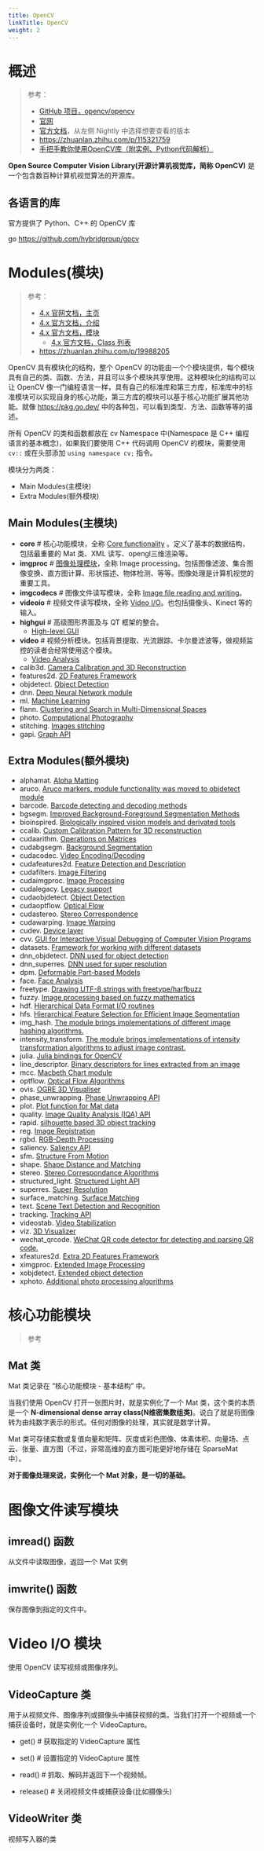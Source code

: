 ```yaml
---
title: OpenCV
linkTitle: OpenCV
weight: 2
---
```


# 概述

> 参考：
>
> - [GitHub 项目，opencv/opencv](https://github.com/opencv/opencv)
> - [官网](https://opencv.org/)
> - [官方文档](https://docs.opencv.org/)，从左侧 Nightly 中选择想要查看的版本
> - <https://zhuanlan.zhihu.com/p/115321759>
> - [手把手教你使用OpenCV库（附实例、Python代码解析）](https://www.jiqizhixin.com/articles/2019-03-22-10)

**Open Source Computer Vision Library(开源计算机视觉库，简称 OpenCV)** 是一个包含数百种计算机视觉算法的开源库。

## 各语言的库

官方提供了 Python、C++ 的 OpenCV 库

go https://github.com/hybridgroup/gocv

# Modules(模块)

> 参考：
>
> - [4.x 官网文档，主页](https://docs.opencv.org/4.x/index.html)
> - [4.x 官方文档，介绍]()
> - [4.x 官方文档，模块](https://docs.opencv.org/4.x/modules.html)
>   - [4.x 官方文档，Class 列表](https://docs.opencv.org/4.x/annotated.html)
> - https://zhuanlan.zhihu.com/p/19988205

OpenCV 具有模块化的结构，整个 OpenCV 的功能由一个个模块提供，每个模块具有自己的类、函数、方法，并且可以多个模块共享使用。这种模块化的结构可以让 OpenCV 像一门编程语言一样，具有自己的标准库和第三方库，标准库中的标准模块可以实现自身的核心功能，第三方库的模块可以基于核心功能扩展其他功能。就像 https://pkg.go.dev/ 中的各种包，可以看到类型、方法、函数等等的描述。

所有 OpenCV 的类和函数都放在 cv Namespace 中(Namespace 是 C++ 编程语言的基本概念)，如果我们要使用 C++ 代码调用 OpenCV 的模块，需要使用 `cv::` 或在头部添加 `using namespace cv;` 指令。

模块分为两类：

- Main Modules(主模块)
- Extra Modules(额外模块)

## Main Modules(主模块)

- **core** # 核心功能模块，全称 [Core functionality](https://docs.opencv.org/4.x/d0/de1/group__core.html) 。定义了基本的数据结构，包括最重要的 Mat 类、XML 读写、opengl三维渲染等。
- **imgproc** # [图像处理模块](/docs/12.AI/计算机视觉/图像处理模块.md)，全称 Image processing。包括图像滤波、集合图像变换、直方图计算、形状描述、物体检测、等等。图像处理是计算机视觉的重要工具。
- **imgcodecs** # 图像文件读写模块，全称 [Image file reading and writing](https://docs.opencv.org/4.x/d4/da8/group__imgcodecs.html)。
- **videoio** # 视频文件读写模块，全称 [Video I/O](https://docs.opencv.org/4.x/dd/de7/group__videoio.html)。也包括摄像头、Kinect 等的输入。
- **highgui** # 高级图形界面及与 QT 框架的整合。
  - [High-level GUI](https://docs.opencv.org/4.x/d7/dfc/group__highgui.html)
- **video** # 视频分析模块。包括背景提取、光流跟踪、卡尔曼滤波等，做视频监控的读者会经常使用这个模块。
  - [Video Analysis](https://docs.opencv.org/4.x/d7/de9/group__video.html)
- calib3d. [Camera Calibration and 3D Reconstruction](https://docs.opencv.org/4.x/d9/d0c/group__calib3d.html)
- features2d. [2D Features Framework](https://docs.opencv.org/4.x/da/d9b/group__features2d.html)
- objdetect. [Object Detection](https://docs.opencv.org/4.x/d5/d54/group__objdetect.html)
- dnn. [Deep Neural Network module](https://docs.opencv.org/4.x/d6/d0f/group__dnn.html)
- ml. [Machine Learning](https://docs.opencv.org/4.x/dd/ded/group__ml.html)
- flann. [Clustering and Search in Multi-Dimensional Spaces](https://docs.opencv.org/4.x/dc/de5/group__flann.html)
- photo. [Computational Photography](https://docs.opencv.org/4.x/d1/d0d/group__photo.html)
- stitching. [Images stitching](https://docs.opencv.org/4.x/d1/d46/group__stitching.html)
- gapi. [Graph API](https://docs.opencv.org/4.x/d0/d1e/gapi.html)

## Extra Modules(额外模块)

- alphamat. [Alpha Matting](https://docs.opencv.org/4.x/d4/d40/group__alphamat.html)
- aruco. [Aruco markers, module functionality was moved to objdetect module](https://docs.opencv.org/4.x/d9/d6a/group__aruco.html)
- barcode. [Barcode detecting and decoding methods](https://docs.opencv.org/4.x/d2/dea/group__barcode.html)
- bgsegm. [Improved Background-Foreground Segmentation Methods](https://docs.opencv.org/4.x/d2/d55/group__bgsegm.html)
- bioinspired. [Biologically inspired vision models and derivated tools](https://docs.opencv.org/4.x/dd/deb/group__bioinspired.html)
- ccalib. [Custom Calibration Pattern for 3D reconstruction](https://docs.opencv.org/4.x/d3/ddc/group__ccalib.html)
- cudaarithm. [Operations on Matrices](https://docs.opencv.org/4.x/d5/d8e/group__cudaarithm.html)
- cudabgsegm. [Background Segmentation](https://docs.opencv.org/4.x/d6/d17/group__cudabgsegm.html)
- cudacodec. [Video Encoding/Decoding](https://docs.opencv.org/4.x/d0/d61/group__cudacodec.html)
- cudafeatures2d. [Feature Detection and Description](https://docs.opencv.org/4.x/d6/d1d/group__cudafeatures2d.html)
- cudafilters. [Image Filtering](https://docs.opencv.org/4.x/dc/d66/group__cudafilters.html)
- cudaimgproc. [Image Processing](https://docs.opencv.org/4.x/d0/d05/group__cudaimgproc.html)
- cudalegacy. [Legacy support](https://docs.opencv.org/4.x/d5/dc3/group__cudalegacy.html)
- cudaobjdetect. [Object Detection](https://docs.opencv.org/4.x/d9/d3f/group__cudaobjdetect.html)
- cudaoptflow. [Optical Flow](https://docs.opencv.org/4.x/d7/d3f/group__cudaoptflow.html)
- cudastereo. [Stereo Correspondence](https://docs.opencv.org/4.x/dd/d47/group__cudastereo.html)
- cudawarping. [Image Warping](https://docs.opencv.org/4.x/db/d29/group__cudawarping.html)
- cudev. [Device layer](https://docs.opencv.org/4.x/df/dfc/group__cudev.html)
- cvv. [GUI for Interactive Visual Debugging of Computer Vision Programs](https://docs.opencv.org/4.x/df/dff/group__cvv.html)
- datasets. [Framework for working with different datasets](https://docs.opencv.org/4.x/d8/d00/group__datasets.html)
- dnn_objdetect. [DNN used for object detection](https://docs.opencv.org/4.x/d5/df6/group__dnn__objdetect.html)
- dnn_superres. [DNN used for super resolution](https://docs.opencv.org/4.x/d9/de0/group__dnn__superres.html)
- dpm. [Deformable Part-based Models](https://docs.opencv.org/4.x/d9/d12/group__dpm.html)
- face. [Face Analysis](https://docs.opencv.org/4.x/db/d7c/group__face.html)
- freetype. [Drawing UTF-8 strings with freetype/harfbuzz](https://docs.opencv.org/4.x/d4/dfc/group__freetype.html)
- fuzzy. [Image processing based on fuzzy mathematics](https://docs.opencv.org/4.x/df/d5b/group__fuzzy.html)
- hdf. [Hierarchical Data Format I/O routines](https://docs.opencv.org/4.x/db/d77/group__hdf.html)
- hfs. [Hierarchical Feature Selection for Efficient Image Segmentation](https://docs.opencv.org/4.x/dc/d29/group__hfs.html)
- img_hash. [The module brings implementations of different image hashing algorithms.](https://docs.opencv.org/4.x/d4/d93/group__img__hash.html)
- intensity_transform. [The module brings implementations of intensity transformation algorithms to adjust image contrast.](https://docs.opencv.org/4.x/dc/dfe/group__intensity__transform.html)
- julia. [Julia bindings for OpenCV](https://docs.opencv.org/4.x/d7/d44/group__julia.html)
- line_descriptor. [Binary descriptors for lines extracted from an image](https://docs.opencv.org/4.x/dc/ddd/group__line__descriptor.html)
- mcc. [Macbeth Chart module](https://docs.opencv.org/4.x/dd/d19/group__mcc.html)
- optflow. [Optical Flow Algorithms](https://docs.opencv.org/4.x/d2/d84/group__optflow.html)
- ovis. [OGRE 3D Visualiser](https://docs.opencv.org/4.x/d2/d17/group__ovis.html)
- phase_unwrapping. [Phase Unwrapping API](https://docs.opencv.org/4.x/df/d3a/group__phase__unwrapping.html)
- plot. [Plot function for Mat data](https://docs.opencv.org/4.x/db/dfe/group__plot.html)
- quality. [Image Quality Analysis (IQA) API](https://docs.opencv.org/4.x/dc/d20/group__quality.html)
- rapid. [silhouette based 3D object tracking](https://docs.opencv.org/4.x/d4/dc4/group__rapid.html)
- reg. [Image Registration](https://docs.opencv.org/4.x/db/d61/group__reg.html)
- rgbd. [RGB-Depth Processing](https://docs.opencv.org/4.x/d2/d3a/group__rgbd.html)
- saliency. [Saliency API](https://docs.opencv.org/4.x/d8/d65/group__saliency.html)
- sfm. [Structure From Motion](https://docs.opencv.org/4.x/d8/d8c/group__sfm.html)
- shape. [Shape Distance and Matching](https://docs.opencv.org/4.x/d1/d85/group__shape.html)
- stereo. [Stereo Correspondance Algorithms](https://docs.opencv.org/4.x/dd/d86/group__stereo.html)
- structured_light. [Structured Light API](https://docs.opencv.org/4.x/d1/d90/group__structured__light.html)
- superres. [Super Resolution](https://docs.opencv.org/4.x/d7/d0a/group__superres.html)
- surface_matching. [Surface Matching](https://docs.opencv.org/4.x/d9/d25/group__surface__matching.html)
- text. [Scene Text Detection and Recognition](https://docs.opencv.org/4.x/d4/d61/group__text.html)
- tracking. [Tracking API](https://docs.opencv.org/4.x/d9/df8/group__tracking.html)
- videostab. [Video Stabilization](https://docs.opencv.org/4.x/d5/d50/group__videostab.html)
- viz. [3D Visualizer](https://docs.opencv.org/4.x/d1/d19/group__viz.html)
- wechat_qrcode. [WeChat QR code detector for detecting and parsing QR code.](https://docs.opencv.org/4.x/dd/d63/group__wechat__qrcode.html)
- xfeatures2d. [Extra 2D Features Framework](https://docs.opencv.org/4.x/d1/db4/group__xfeatures2d.html)
- ximgproc. [Extended Image Processing](https://docs.opencv.org/4.x/df/d2d/group__ximgproc.html)
- xobjdetect. [Extended object detection](https://docs.opencv.org/4.x/d4/d54/group__xobjdetect.html)
- xphoto. [Additional photo processing algorithms](https://docs.opencv.org/4.x/de/daa/group__xphoto.html)

# 核心功能模块

> 参考

## Mat 类

Mat 类记录在 “核心功能模块 - 基本结构” 中。

当我们使用 OpenCV 打开一张图片时，就是实例化了一个 Mat 类，这个类的本质是一个 **N-dimensional dense array class(N维密集数组类)**。说白了就是将图像转为由纯数字表示的形式。任何对图像的处理，其实就是数学计算。

Mat 类可存储实数或复值向量和矩阵、灰度或彩色图像、体素体积、向量场、点云、张量、直方图（不过，非常高维的直方图可能更好地存储在 SparseMat 中）。

**对于图像处理来说，实例化一个 Mat 对象，是一切的基础。**

# 图像文件读写模块

## imread() 函数

从文件中读取图像，返回一个 Mat 实例

## imwrite() 函数

保存图像到指定的文件中。

# Video I/O 模块

使用 OpenCV 读写视频或图像序列。

## VideoCapture 类

用于从视频文件、图像序列或摄像头中捕获视频的类。当我们打开一个视频或一个捕获设备时，就是实例化一个 VideoCapture。

- get() # 获取指定的 VideoCapture 属性
- set() # 设置指定的  VideoCapture 属性

- read() # 抓取、解码并返回下一个视频帧。
- release() # 关闭视频文件或捕获设备(比如摄像头)

## VideoWriter 类

视频写入器的类
